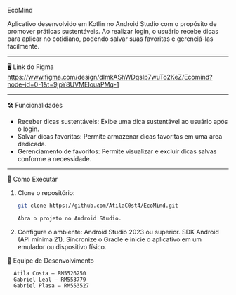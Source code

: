 EcoMind


Aplicativo desenvolvido em Kotlin no Android Studio com o propósito de promover práticas sustentáveis. 
Ao realizar login, o usuário recebe dicas para aplicar no cotidiano, podendo salvar suas favoritas e gerenciá-las facilmente.

---

🖥️ Link do Figma
https://www.figma.com/design/dImkAShWDqsIp7wuTo2KeZ/Ecomind?node-id=0-1&t=9jpY8UVMEIouaPMq-1

---

🛠️ Funcionalidades
- Receber dicas sustentáveis: Exibe uma dica sustentável ao usuário após o login.
- Salvar dicas favoritas: Permite armazenar dicas favoritas em uma área dedicada.
- Gerenciamento de favoritos: Permite visualizar e excluir dicas salvas conforme a necessidade.

---

🚀 Como Executar
1. Clone o repositório:  
   ```bash
   git clone https://github.com/AtilaC0st4/EcoMind.git

   Abra o projeto no Android Studio.
   
2. Configure o ambiente:
  Android Studio 2023 ou superior.
  SDK Android (API mínima 21).
  Sincronize o Gradle e inicie o aplicativo em um emulador ou dispositivo físico.

👥 Equipe de Desenvolvimento
   
      Átila Costa – RM5526250 
      Gabriel Leal – RM553779 
      Gabriel Plasa – RM553527 

 
